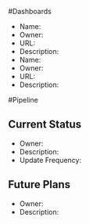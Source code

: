 #Dashboards
* Name: 
 * Owner: 
 * URL:
 * Description: 
* Name: 
 * Owner: 
 * URL:
 * Description: 

#Pipeline
## Current Status
 * Owner: 
 * Description: 
 * Update Frequency:
 
## Future Plans
 * Owner: 
 * Description:  
